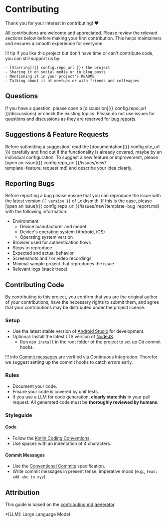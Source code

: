 # Contributing

Thank you for your interest in contributing! ❤️

All contributions are welcome and appreciated. Please review the relevant sections below before
making your first contribution. This helps maintainers and ensures a smooth experience for everyone.

!!! tip
    If you like this project but don't have time or can't contribute code, you can still support us
    by:

    - [Starring]({{ config.repo_url }}) the project
    - Sharing it on social media or in blog posts
    - Mentioning it in your project's README
    - Talking about it at meetups or with friends and colleagues

## Questions

If you have a question, please open a [discussion]({{ config.repo_url }}/discussions)
or check the existing topics. Please do not use issues for questions and discussions as they are
reserved for [bug reports](#reporting-bugs).

## Suggestions & Feature Requests

Before submitting a suggestion, read the [documentation]({{ config.site_url }}) carefully and find
out if the functionality is already covered, maybe by an individual configuration. To suggest a new
feature or improvement, please [open an issue]({{ config.repo_url }}/issues/new?template=feature_request.md)
and describe your idea clearly.

## Reporting Bugs

Before reporting a bug please ensure that you can reproduce the issue with the latest version
`{{ version }}` of Lokksmith. If this is the case, please [open an issue]({{ config.repo_url }}/issues/new?template=bug_report.md)
with the following information:

- Environment
    - Device manufacturer and model
    - Device's operating system (Android, iOS)
    - Operating system version
- Browser used for authentication flows
- Steps to reproduce
- Expected and actual behavior
- Screenshots and / or video recordings
- Minimal sample project that reproduces the issue
- Relevant logs (stack trace)

## Contributing Code

By contributing to this project, you confirm that you are the original author of your contributions,
have the necessary rights to submit them, and agree that your contributions may be distributed under
the project license.

### Setup

- Use the latest stable version of [Android Studio](https://developer.android.com/studio/) for
  development.
- Optional: Install the latest LTS version of [NodeJS](https://nodejs.org/).
    - Run `npm install` in the root folder of the project to set up Git commit hooks.

!!! info
    [Commit messages](#commit-messages) are verified via Continuous Integration. Therefor we suggest setting up the
    commit hooks to catch errors early.

### Rules

- Document your code.
- Ensure your code is covered by unit tests.
- If you use a LLM for code generation, **clearly state this** in your pull request.
  All generated code must be **thoroughly reviewed by humans**.

### Styleguide

#### Code

- Follow the [Kotlin Coding Conventions](https://kotlinlang.org/docs/coding-conventions.html).
- Use spaces with an indentation of 4 characters.

#### Commit Messages

- Use the [Conventional Commits](https://www.conventionalcommits.org/) specification.
- Write commit messages in present tense, imperative mood (e.g., `feat: add abc to xyz`).

<h2>Attribution</h2>

This guide is based on the [contributing.md generator](https://contributing.md/generator).

*[LLM]: Large Language Model
